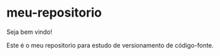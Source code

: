 # meu-repositorio

Seja bem vindo!

 Este é o meu repositorio para estudo de versionamento de código-fonte.
